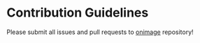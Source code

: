 # Contribution Guidelines

Please submit all issues and pull requests to [onimage](https://github.com/onijim/onimage-site) repository!
